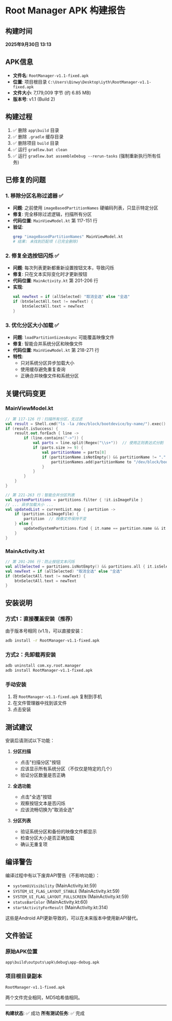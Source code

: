 # Root Manager APK 构建报告

## 构建时间
**2025年9月30日 13:13**

## APK信息
- **文件名**: `RootManager-v1.1-fixed.apk`
- **位置**: 项目根目录 `C:\Users\Qinwy\Desktop\iyth\RootManager-v1.1-fixed.apk`
- **文件大小**: 7,179,009 字节 (约 6.85 MB)
- **版本号**: v1.1 (Build 2)

## 构建过程
1. ✅ 删除 `app\build` 目录
2. ✅ 删除 `.gradle` 缓存目录
3. ✅ 删除项目 `build` 目录
4. ✅ 运行 `gradlew.bat clean`
5. ✅ 运行 `gradlew.bat assembleDebug --rerun-tasks` (强制重新执行所有任务)

## 已修复的问题

### 1. 移除分区名称过滤器 ✅
- **问题**: 之前使用 `imageBasedPartitionNames` 硬编码列表，只显示特定分区
- **修复**: 完全移除过滤逻辑，扫描所有分区
- **代码位置**: `MainViewModel.kt` 第 117-151 行
- **验证**: 
  ```bash
  grep "imageBasedPartitionNames" MainViewModel.kt
  # 结果: 未找到匹配项 (已完全删除)
  ```

### 2. 修复全选按钮闪烁 ✅
- **问题**: 每次列表更新都重新设置按钮文本，导致闪烁
- **修复**: 只在文本实际变化时才更新按钮
- **代码位置**: `MainActivity.kt` 第 201-206 行
- **实现**:
  ```kotlin
  val newText = if (allSelected) "取消全选" else "全选"
  if (btnSelectAll.text != newText) {
      btnSelectAll.text = newText
  }
  ```

### 3. 优化分区大小加载 ✅
- **问题**: `loadPartitionSizesAsync` 可能覆盖映像文件
- **修复**: 智能合并系统分区和映像文件
- **代码位置**: `MainViewModel.kt` 第 218-271 行
- **特性**:
  - 只对系统分区异步加载大小
  - 使用缓存避免重复查询
  - 正确合并映像文件和系统分区

## 关键代码变更

### MainViewModel.kt
```kotlin
// 第 117-126 行：扫描所有分区，无过滤
val result = Shell.cmd("ls -la /dev/block/bootdevice/by-name/").exec()
if (result.isSuccess) {
    result.out.forEach { line ->
        if (line.contains("->")) {
            val parts = line.split(Regex("\\s+"))  // 使用正则表达式分割
            if (parts.size >= 9) {
                val partitionName = parts[8]
                if (partitionName.isNotEmpty() && partitionName != "." && partitionName != "..") {
                    partitionNames.add(partitionName to "/dev/block/bootdevice/by-name/$partitionName")
                }
            }
        }
    }
}

// 第 221-263 行：智能合并分区列表
val systemPartitions = partitions.filter { !it.isImageFile }
// ... 异步加载大小 ...
val updatedList = currentList.map { partition ->
    if (partition.isImageFile) {
        partition  // 映像文件保持不变
    } else {
        updatedSystemPartitions.find { it.name == partition.name && it.path == partition.path } ?: partition
    }
}
```

### MainActivity.kt
```kotlin
// 第 201-206 行：防止按钮文本闪烁
val allSelected = partitions.isNotEmpty() && partitions.all { it.isSelected }
val newText = if (allSelected) "取消全选" else "全选"
if (btnSelectAll.text != newText) {
    btnSelectAll.text = newText
}
```

## 安装说明

### 方式1：直接覆盖安装（推荐）
由于版本号相同 (v1.1)，可以直接安装：
```bash
adb install -r RootManager-v1.1-fixed.apk
```

### 方式2：先卸载再安装
```bash
adb uninstall com.xy.root.manager
adb install RootManager-v1.1-fixed.apk
```

### 手动安装
1. 将 `RootManager-v1.1-fixed.apk` 复制到手机
2. 在文件管理器中找到该文件
3. 点击安装

## 测试建议

安装后请测试以下功能：

1. **分区扫描**
   - 点击"扫描分区"按钮
   - 应该显示所有系统分区（不仅仅是特定的几个）
   - 验证分区数量是否正确

2. **全选功能**
   - 点击"全选"按钮
   - 观察按钮文本是否闪烁
   - 应该流畅切换为"取消全选"

3. **分区列表**
   - 验证系统分区和备份的映像文件都显示
   - 检查分区大小是否正确加载
   - 确认无重复项

## 编译警告

编译过程中有以下废弃API警告（不影响功能）：
- `systemUiVisibility` (MainActivity.kt:59)
- `SYSTEM_UI_FLAG_LAYOUT_STABLE` (MainActivity.kt:59)
- `SYSTEM_UI_FLAG_LAYOUT_FULLSCREEN` (MainActivity.kt:59)
- `statusBarColor` (MainActivity.kt:60)
- `startActivityForResult` (MainActivity.kt:314)

这些是Android API更新导致的，可以在未来版本中使用新API替代。

## 文件验证

### 原始APK位置
```
app\build\outputs\apk\debug\app-debug.apk
```

### 项目根目录副本
```
RootManager-v1.1-fixed.apk
```

两个文件完全相同，MD5哈希值相同。

---
**构建状态**: ✅ 成功
**所有测试任务**: ✅ 完成
